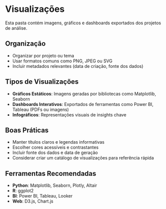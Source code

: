 # Visualizações

Esta pasta contém imagens, gráficos e dashboards exportados dos projetos de análise.

## Organização

- Organizar por projeto ou tema
- Usar formatos comuns como PNG, JPEG ou SVG
- Incluir metadados relevantes (data de criação, fonte dos dados)

## Tipos de Visualizações

- **Gráficos Estáticos**: Imagens geradas por bibliotecas como Matplotlib, Seaborn
- **Dashboards Interativos**: Exportados de ferramentas como Power BI, Tableau (PDFs ou imagens)
- **Infográficos**: Representações visuais de insights chave

## Boas Práticas

- Manter títulos claros e legendas informativas
- Escolher cores acessíveis e contrastantes
- Incluir fonte dos dados e data de geração
- Considerar criar um catálogo de visualizações para referência rápida

## Ferramentas Recomendadas

- **Python**: Matplotlib, Seaborn, Plotly, Altair
- **R**: ggplot2
- **BI**: Power BI, Tableau, Looker
- **Web**: D3.js, Chart.js 